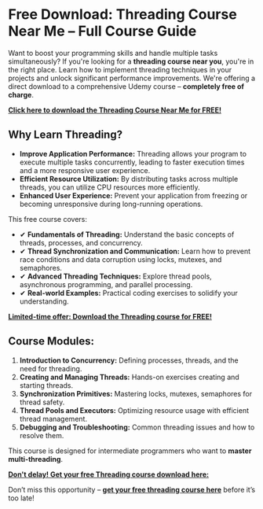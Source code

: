 # Free Download: Threading Course Near Me – Full Course Guide

Want to boost your programming skills and handle multiple tasks simultaneously? If you're looking for a **threading course near you**, you're in the right place. Learn how to implement threading techniques in your projects and unlock significant performance improvements. We're offering a direct download to a comprehensive Udemy course – **completely free of charge**.

[**Click here to download the Threading Course Near Me for FREE!**](https://udemywork.com/threading-course-near-me)

## Why Learn Threading?

*   **Improve Application Performance:** Threading allows your program to execute multiple tasks concurrently, leading to faster execution times and a more responsive user experience.
*   **Efficient Resource Utilization:** By distributing tasks across multiple threads, you can utilize CPU resources more efficiently.
*   **Enhanced User Experience:** Prevent your application from freezing or becoming unresponsive during long-running operations.

This free course covers:

*   ✔ **Fundamentals of Threading:** Understand the basic concepts of threads, processes, and concurrency.
*   ✔ **Thread Synchronization and Communication:** Learn how to prevent race conditions and data corruption using locks, mutexes, and semaphores.
*   ✔ **Advanced Threading Techniques:** Explore thread pools, asynchronous programming, and parallel processing.
*   ✔ **Real-world Examples:** Practical coding exercises to solidify your understanding.

[**Limited-time offer: Download the Threading course for FREE!**](https://udemywork.com/threading-course-near-me)

## Course Modules:

1.  **Introduction to Concurrency:** Defining processes, threads, and the need for threading.
2.  **Creating and Managing Threads:** Hands-on exercises creating and starting threads.
3.  **Synchronization Primitives:** Mastering locks, mutexes, semaphores for thread safety.
4.  **Thread Pools and Executors:** Optimizing resource usage with efficient thread management.
5.  **Debugging and Troubleshooting:** Common threading issues and how to resolve them.

This course is designed for intermediate programmers who want to **master multi-threading**.

[**Don't delay! Get your free Threading course download here:**](https://udemywork.com/threading-course-near-me)

Don’t miss this opportunity – **[get your free threading course here](https://udemywork.com/threading-course-near-me)** before it’s too late!
